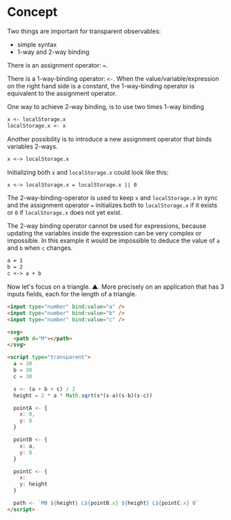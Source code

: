 # Concept

Two things are important for transparent observables:

- simple syntax
- 1-way and 2-way binding

There is an assignment operator: `=`.

There is a 1-way-binding operator: `<-`. When the value/variable/expression on the right hand side is a constant, the 1-way-binding operator is equivalent to the assignment operator.

One way to achieve 2-way binding, is to use two times 1-way binding

```txt
x <- localStorage.x
localStorage.x <- x
```

Another possibility is to introduce a new assignment operator that binds variables 2-ways.

```txt
x <-> localStorage.x
```

Initializing both `x` and `localStorage.x` could look like this:

```txt
x <-> localStorage.x = localStorage.x || 0
```

The 2-way-binding-operator is used to keep `x` and `localStorage.x` in sync and the assignment operator `=` initializes both to `localStorage.x` if it exists or `0` if `localStorage.x` does not yet exist.

The 2-way binding operator cannot be used for expressions, because updating the variables inside the expression can be very complex or impossible. In this example it would be impossible to deduce the value of `a` and `b` when `c` changes.

```txt
a = 1
b = 2
c <-> a + b
```

Now let's focus on a triangle. ▲. More precisely on an application that has 3 inputs fields, each for the length of a triangle.

```html
<input type="number" bind:value="a" />
<input type="number" bind:value="b" />
<input type="number" bind:value="c" />

<svg>
  <path d="M"></path>
</svg>

<script type="transparent">
  a = 30
  b = 30
  c = 30

  s <- (a + b + c) / 2
  height = 2 * a * Math.sqrt(s*(s-a)(s-b)(s-c))

  pointA <- {
    x: 0,
    y: 0
  }

  pointB <- {
    x: a,
    y: 0
  }

  pointC <- {
    x:
    y: height
  }

  path <- `M0 ${height} L${pointB.x} ${height} L${pointC.x} 0`
</script>
```
